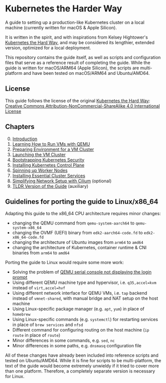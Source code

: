# Kubernetes the Harder Way

A guide to setting up a production-like Kubernetes cluster on a local machine 
(currently written for macOS & Apple Silicon).

It is written in the spirit, and with inspirations from Kelsey Hightower's [Kubernetes the Hard Way](https://github.com/kelseyhightower/kubernetes-the-hard-way), 
and may be considered its lengthier, extended version, optimized for a local deployment.

This repository contains the guide itself, as well as scripts and configuration files that serve as a
reference result of completing the guide. While the guide is written for macOS/ARM64 (Apple Silicon), the scripts
are multi-platform and have been tested on macOS/ARM64 and Ubuntu/AMD64.

## License

This guide follows the license of the original 
[Kubernetes the Hard Way](https://github.com/kelseyhightower/kubernetes-the-hard-way):
[Creative Commons Attribution-NonCommercial-ShareAlike 4.0 International License](http://creativecommons.org/licenses/by-nc-sa/4.0/)

## Chapters

0. [Introduction](docs/00_Introduction.md)
1. [Learning How to Run VMs with QEMU](docs/01_Learning_How_to_Run_VMs_with_QEMU.md)
1. [Preparing Environment for a VM Cluster](docs/02_Preparing_Environment_for_a_VM_Cluster.md)
1. [Launching the VM Cluster](docs/03_Launching_the_VM_Cluster.md)
1. [Bootstrapping Kubernetes Security](docs/04_Bootstrapping_Kubernetes_Security.md)
1. [Installing Kubernetes Control Plane](docs/05_Installing_Kubernetes_Control_Plane.md)
1. [Spinning up Worker Nodes](docs/06_Spinning_up_Worker_Nodes.md)
1. [Installing Essential Cluster Services](docs/07_Installing_Essential_Cluster_Services.md)
1. [Simplifying Network Setup with Cilium](docs/08_Simplifying_Network_Setup_with_Cilium.md) (optional)
1. [TLDR Version of the Guide](docs/09_TLDR_Version_of_the_Guide.md) (auxiliary)

## Guidelines for porting the guide to Linux/x86_64

Adapting this guide to the x86_64 CPU architecture requires minor changes:
* changing the QEMU command from `qemu-system-aarch64` to `qemu-system-x86_64`
* changing the OVMF (UEFI) binary from `edk2-aarch64-code.fd` to `edk2-x86_64-code.fd`
* changing the architecture of Ubuntu images from `arm64` to `amd64`
* changing the architecture of Kubernetes, container runtime & CNI binaries from `arm64` to `amd64`

Porting the guide to Linux would require some more work:
* Solving the problem of [QEMU serial console not displaying the login prompt](https://unix.stackexchange.com/questions/761426/no-login-prompt-in-qemu-serial-console)
* Using different QEMU machine type and hypervisor, i.e. `q35,accel=kvm` instead of `virt,accel=hvf`
* Using different network interface for QEMU VMs, i.e. `tap` backend instead of `vmnet-shared`, with
  manual bridge and NAT setup on the host machine
* Using Linux-specific package manager (e.g. `apt`, `yum`) in place of `homebrew`
* Using Linux-specific commands (e.g. `systemctl`) for restarting services in place of `brew services` and `nfsd`
* Different command for configuring routing on the host machine (`ip route` in place of `route`)
* Minor differences in some commands, e.g. `sed`, `nc`
* Minor differences in some paths, e.g. `dnsmasq` configuration file

All of these changes have already been included into reference scripts and tested on Ubuntu/AMD64.
While it is fine for scripts to be multi-platform, the text of the guide would become extremely unwieldy if it
tried to cover more than one platform. Therefore, a completely separate version is necessary for Linux.
